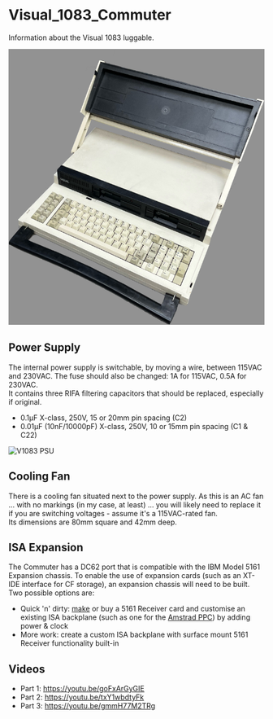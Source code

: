 # Visual_1083_Commuter
Information about the Visual 1083 luggable.

![V1083 without LCD](/Pictures/V1083_no_LCD.jpg)

## Power Supply
The internal power supply is switchable, by moving a wire, between 115VAC and 230VAC.  The fuse should also be changed: 1A for 115VAC, 0.5A for 230VAC.<br>
It contains three RIFA filtering capacitors that should be replaced, especially if original.<br>
- 0.1µF X-class, 250V, 15 or 20mm pin spacing (C2)
- 0.01µF (10nF/10000pF) X-class, 250V, 10 or 15mm pin spacing (C1 & C22)

![V1083 PSU](/Pictures/V1083_PSU.jpg)

## Cooling Fan
There is a cooling fan situated next to the power supply.  As this is an AC fan ... with no markings (in my case, at least) ... you will likely need to replace it if you are switching voltages - assume it's a 115VAC-rated fan.<br>
Its dimensions are 80mm square and 42mm deep.

## ISA Expansion
The Commuter has a DC62 port that is compatible with the IBM Model 5161 Expansion chassis.  To enable the use of expansion cards (such as an XT-IDE interface for CF storage), an expansion chassis will need to be built.<br>
Two possible options are:
- Quick 'n' dirty: [make](https://github.com/schlae/ibm-extender) or buy a 5161 Receiver card and customise an existing ISA backplane (such as one for the [Amstrad PPC](http://www.enide.net/webcms/index.php?page=ppc512-640-isa-expansion)) by adding power & clock
- More work: create a custom ISA backplane with surface mount 5161 Receiver functionality built-in

## Videos
- Part 1: https://youtu.be/goFxArGyGIE
- Part 2: https://youtu.be/txY1wbdtyFk
- Part 3: https://youtu.be/gmmH77M2TRg
